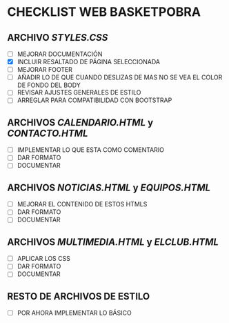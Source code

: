 # CHECKLIST WEB BASKETPOBRA

## ARCHIVO _STYLES.CSS_
* [ ] MEJORAR DOCUMENTACIÓN
* [x] INCLUIR RESALTADO DE PÁGINA SELECCIONADA
* [ ] MEJORAR FOOTER
* [ ] AÑADIR LO DE QUE CUANDO DESLIZAS DE MAS NO SE VEA EL COLOR DE FONDO DEL BODY
* [ ] REVISAR AJUSTES GENERALES DE ESTILO
* [ ] ARREGLAR PARA COMPATIBILIDAD CON BOOTSTRAP

## ARCHIVOS _CALENDARIO.HTML_ y _CONTACTO.HTML_
* [ ] IMPLEMENTAR LO QUE ESTA COMO COMENTARIO
* [ ] DAR FORMATO
* [ ] DOCUMENTAR

## ARCHIVOS _NOTICIAS.HTML_ y _EQUIPOS.HTML_
* [ ] MEJORAR EL CONTENIDO DE ESTOS HTMLS
* [ ] DAR FORMATO
* [ ] DOCUMENTAR

## ARCHIVOS _MULTIMEDIA.HTML_ y _ELCLUB.HTML_
* [ ] APLICAR LOS CSS
* [ ] DAR FORMATO
* [ ] DOCUMENTAR

## RESTO DE ARCHIVOS DE ESTILO
* [ ] POR AHORA IMPLEMENTAR LO BÁSICO
